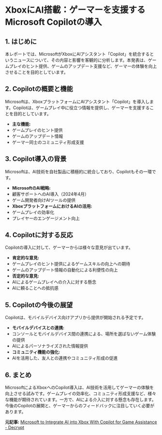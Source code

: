 # XboxにAI搭載：ゲーマーを支援するMicrosoft Copilotの導入

## 1. はじめに

本レポートでは、MicrosoftがXboxにAIアシスタント「Copilot」を統合するというニュースについて、その内容と影響を客観的に分析します。本発表は、ゲームプレイのヒント提供、ゲームのアップデート支援など、ゲーマーの体験を向上させることを目的としています。

## 2. Copilotの概要と機能

Microsoftは、XboxプラットフォームにAIアシスタント「Copilot」を導入します。Copilotは、ゲームプレイ中に役立つ情報を提供し、ゲーマーを支援することを目的としています。

* **主な機能:**
 * ゲームプレイのヒント提供
 * ゲームのアップデート情報
 * ゲーマー同士のコミュニティ形成支援

## 3. Copilot導入の背景

Microsoftは、AI技術を自社製品に積極的に統合しており、Copilotもその一環です。

* **MicrosoftのAI戦略:**
 * 顧客サポートへのAI導入（2024年4月）
 * ゲーム開発者向けAIツールの提供
* **XboxプラットフォームにおけるAIの活用:**
 * ゲームプレイの効率化
 * プレイヤーのエンゲージメント向上

## 4. Copilotに対する反応

Copilotの導入に対して、ゲーマーからは様々な意見が出ています。

* **肯定的な意見:**
 * ゲームプレイのヒント提供によるゲームスキルの向上への期待
 * ゲームのアップデート情報の自動化による利便性の向上
* **否定的な意見:**
 * AIによるゲームプレイへの介入に対する懸念
 * AIに頼ることへの抵抗感

## 5. Copilotの今後の展望

Copilotは、モバイルデバイス向けアプリから提供が開始される予定です。

* **モバイルデバイスとの連携:**
 * コンソールとモバイルデバイス間の連携による、場所を選ばないゲーム体験の提供
 * AIによるパーソナライズされた情報提供
* **コミュニティ機能の強化:**
 * AIを活用した、友人との連携やコミュニティ形成の促進

## 6. まとめ

MicrosoftによるXboxへのCopilot導入は、AI技術を活用してゲーマーの体験を向上させる試みです。ゲームプレイの効率化、コミュニティ形成支援など、様々な機能が期待されています。一方で、AIによる介入に対する懸念も存在します。今後のCopilotの展開と、ゲーマーからのフィードバックに注目していく必要があります。


**元記事:** [Microsoft to Integrate AI into Xbox With Copilot for Game Assistance - Decrypt](https://decrypt.co/309968/ai-comes-to-xbox-microsofts-copilot-to-help-gamers-improve-and-manage-games)